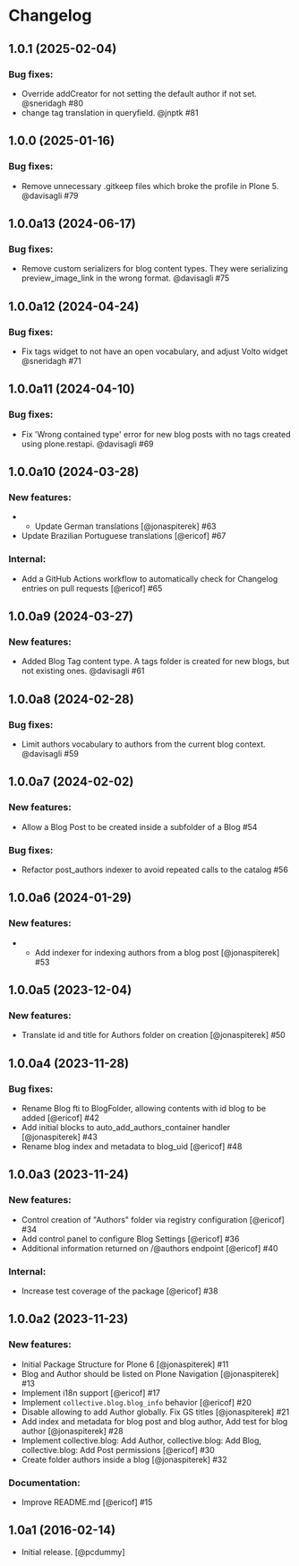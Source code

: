 # Changelog

<!--
   You should *NOT* be adding new change log entries to this file.
   You should create a file in the news directory instead.
   For helpful instructions, please see:
   https://github.com/plone/plone.releaser/blob/master/ADD-A-NEWS-ITEM.rst
-->

<!-- towncrier release notes start -->

## 1.0.1 (2025-02-04)


### Bug fixes:

- Override addCreator for not setting the default author if not set. @sneridagh #80
- change tag translation in queryfield. @jnptk #81

## 1.0.0 (2025-01-16)


### Bug fixes:

- Remove unnecessary .gitkeep files which broke the profile in Plone 5. @davisagli #79

## 1.0.0a13 (2024-06-17)


### Bug fixes:

- Remove custom serializers for blog content types. They were serializing preview_image_link in the wrong format. @davisagli #75

## 1.0.0a12 (2024-04-24)


### Bug fixes:

- Fix tags widget to not have an open vocabulary, and adjust Volto widget @sneridagh #71

## 1.0.0a11 (2024-04-10)


### Bug fixes:

- Fix 'Wrong contained type' error for new blog posts with no tags created using plone.restapi. @davisagli #69

## 1.0.0a10 (2024-03-28)


### New features:

- - Update German translations [@jonaspiterek] #63
- Update Brazilian Portuguese translations [@ericof] #67


### Internal:

- Add a GitHub Actions workflow to automatically check for Changelog entries on pull requests [@ericof] #65

## 1.0.0a9 (2024-03-27)


### New features:

- Added Blog Tag content type. A tags folder is created for new blogs, but not existing ones. @davisagli #61

## 1.0.0a8 (2024-02-28)


### Bug fixes:

- Limit authors vocabulary to authors from the current blog context. @davisagli #59

## 1.0.0a7 (2024-02-02)


### New features:

- Allow a Blog Post to be created inside a subfolder of a Blog #54


### Bug fixes:

- Refactor post_authors indexer to avoid repeated calls to the catalog #56

## 1.0.0a6 (2024-01-29)


### New features:

- - Add indexer for indexing authors from a blog post [@jonaspiterek] #53


## 1.0.0a5 (2023-12-04)


### New features:

- Translate id and title for Authors folder on creation [@jonaspiterek] #50


## 1.0.0a4 (2023-11-28)


### Bug fixes:

- Rename Blog fti to BlogFolder, allowing contents with id blog to be added [@ericof] #42
- Add initial blocks to auto_add_authors_container handler [@jonaspiterek] #43
- Rename blog index and metadata to blog_uid [@ericof] #48


## 1.0.0a3 (2023-11-24)


### New features:

- Control creation of "Authors" folder via registry configuration [@ericof] #34
- Add control panel to configure Blog Settings [@ericof] #36
- Additional information returned on /@authors endpoint [@ericof] #40


### Internal:

- Increase test coverage of the package [@ericof] #38


## 1.0.0a2 (2023-11-23)


### New features:

- Initial Package Structure for Plone 6 [@jonaspiterek] #11
- Blog and Author should be listed on Plone Navigation [@jonaspiterek] #13
- Implement i18n support [@ericof] #17
- Implement `collective.blog.blog_info` behavior [@ericof] #20
- Disable allowing to add Author globally. Fix GS titles [@jonaspiterek] #21
- Add index and metadata for blog post and blog author, Add test for blog author [@jonaspiterek] #28
- Implement collective.blog: Add Author, collective.blog: Add Blog, collective.blog: Add Post permissions [@ericof] #30
- Create folder authors inside a blog [@jonaspiterek] #32


### Documentation:

- Improve README.md [@ericof] #15


## 1.0a1 (2016-02-14)

- Initial release. [@pcdummy]
